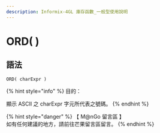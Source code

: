 ```yaml
---
description: Informix-4GL 庫存函數_一般型使用說明
---
```


# ORD( )

## 語法

```
ORD( charExpr )
```

{% hint style="info" %}
目的：

顯示 ASCII 之 charExpr 字元所代表之號碼。
{% endhint %}

{% hint style="danger" %}
【 M@nGo 留言區 】\
如有任何建議的地方，請前往芒果留言區留言。
{% endhint %}
